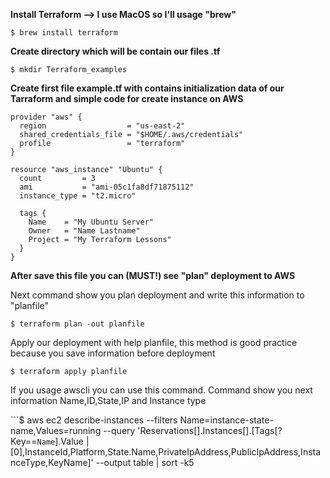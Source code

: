 **Install Terraform --> I use MacOS so I'll usage "brew"**

```$ brew install terraform```

**Create directory which will be contain our files .tf**

```$ mkdir Terraform_examples```

**Create first file example.tf with contains initialization data of our Tarraform and simple code for create instance on AWS**

```
provider "aws" {
  region                  = "us-east-2"
  shared_credentials_file = "$HOME/.aws/credentials"
  profile                 = "terraform"
}

resource "aws_instance" "Ubuntu" {
  count         = 3
  ami           = "ami-05c1fa8df71875112"
  instance_type = "t2.micro"

  tags {
    Name    = "My Ubuntu Server"
    Owner   = "Name Lastname"
    Project = "My Terraform Lessons"
  }
}
```


**After save this file you can (MUST!) see "plan" deployment to AWS**

Next command show you plan deployment and write this information to "planfile"

```$ terraform plan -out planfile```

Apply our deployment with help planfile, this method is good practice because you save information before deployment

```$ terraform apply planfile```

If you usage awscli you can use this command. Command show you next information Name,ID,State,IP and Instance type

```$ aws ec2 describe-instances --filters Name=instance-state-name,Values=running --query 'Reservations[].Instances[].[Tags[?Key==`Name`].Value | [0],InstanceId,Platform,State.Name,PrivateIpAddress,PublicIpAddress,InstanceType,KeyName]' --output table | sort -k5
